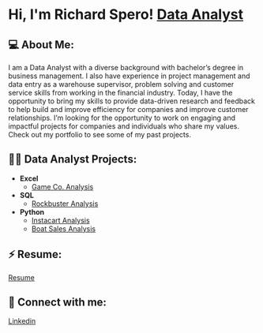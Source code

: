 <h1>Hi, I'm Richard Spero!
<a href="https://www.linkedin.com/in/rich-spero-a12549119/">Data Analyst</a>

<h2>💻 About Me:</h2>
  I am a Data Analyst with a diverse background with bachelor’s degree in business management. I also have experience in project management and data entry as a warehouse supervisor, problem solving and customer service skills from working in the financial industry. Today, I have the opportunity to bring my skills to provide data-driven research and feedback to help build and improve efficiency for companies and improve customer relationships.
  I’m looking for the opportunity to work on engaging and impactful projects for companies and individuals who share my values. Check out my portfolio to see some of my past projects. 

<h2>👨‍💻 Data Analyst Projects:</h2>

- <b>Excel</b>
  - [Game Co. Analysis](https://github.com/rspero1/Game-Co)
- <b>SQL</b>
  - [Rockbuster Analysis](https://github.com/rspero1/Rockbuster)
- <b>Python</b>
  - [Instacart Analysis](https://github.com/rspero1/Instacart_Analysis)
  - [Boat Sales Analysis](https://github.com/rspero1/Boat-Sales-Analysis)
  
<h2> ⚡ Resume:</h2> 
<a href="" download="FILENAME">Resume</a>
<h2> 🤳 Connect with me:</h2>
<a href="https://www.linkedin.com/in/rich-spero-a12549119/">Linkedin</a>



<!--
**rspero1/rspero1** is a ✨ _special_ ✨ repository because its `README.md` (this file) appears on your GitHub profile.

Here are some ideas to get you started:

- 🔭 I’m currently working on ...
- 🌱 I’m currently learning ...
- 👯 I’m looking to collaborate on ...
- 🤔 I’m looking for help with ...
- 💬 Ask me about ...
- 📫 How to reach me: ...
- 😄 Pronouns: ...
- ⚡ Fun fact: ...
-->
